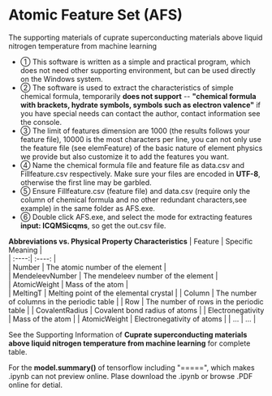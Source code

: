 # Atomic Feature Set (AFS)  
The supporting materials of cuprate superconducting materials above liquid nitrogen temperature from machine learning  
- ① This software is written as a simple and practical program, which does not need other supporting environment, but can be used directly on the Windows system.  
- ② The software is used to extract the characteristics of simple chemical formula, temporarily **does not support** -- **"chemical formula with brackets, hydrate symbols, symbols such as electron valence"** if you have special needs can contact the author, contact information see the console.  
- ③ The limit of features dimension are 1000 (the results follows your feature file), 10000 is the most characters per line, you can not only use the feature file (see elemFeature) of the basic nature of element physics we provide but also customize it to add the features you want.  
- ④ Name the chemical formula file and feature file as data.csv and Fillfeature.csv respectively. Make sure your files are encoded in **UTF-8**, otherwise the first line may be garbled.  
- ⑤ Ensure Fillfeature.csv (feature file) and data.csv (require only the column of chemical formula and no other redundant characters,see example) in the same folder as AFS.exe.   
- ⑥ Double click AFS.exe, and select the mode for extracting features **input: ICQMSicqms**, so get the out.csv file.  

**Abbreviations vs. Physical Property Characteristics**
| Feature | Specific Meaning |   
| :----:| :----: |  
| Number | The atomic number of the element |  
| MendeleevNumber | The mendeleev number of the element |  
| AtomicWeight | Mass of the atom |  
| MeltingT  | Melting point of the elemental crystal | 
| Column | The number of columns in the periodic table | 
| Row | The number of rows in the periodic table | 
| CovalentRadius | Covalent bond radius of atoms | 
| Electronegativity | Mass of the atom | 
| AtomicWeight | Electronegativity of atoms | 
| ... | ... | 
  
See the Supporting Information of **Cuprate superconducting materials above liquid nitrogen temperature from machine learning** for complete table.

For the **model.summary()** of tensorflow including "=====", which makes .ipynb can not preview online. Plase download the .ipynb or browse .PDF online for detial.
